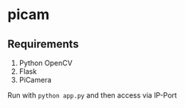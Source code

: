 # picam

## Requirements
1.  Python OpenCV
2.  Flask
3.  PiCamera

Run with `python app.py` and then access via IP-Port

